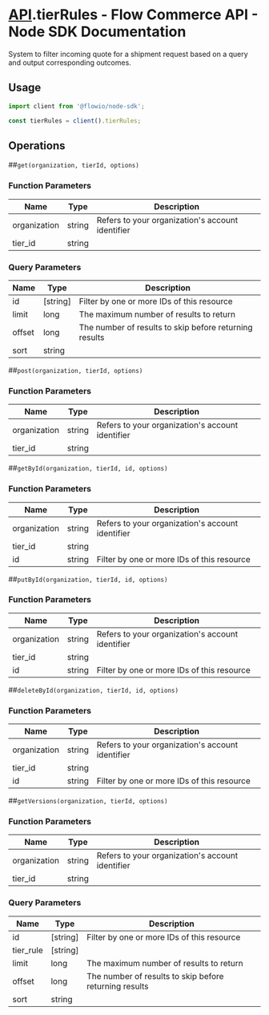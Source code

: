 # [API](README.md).tierRules - Flow Commerce API - Node SDK Documentation

System to filter incoming quote for a shipment request based on a query and output corresponding outcomes.

## Usage

```JavaScript
import client from '@flowio/node-sdk';

const tierRules = client().tierRules;
```

## Operations

##`get(organization, tierId, options)`

### Function Parameters

| Name  | Type | Description |
| ---- | ---- | ---- |
| organization | string | Refers to your organization&#x27;s account identifier |
| tier_id | string |  |

### Query Parameters

| Name  | Type | Description |
| ---- | ---- | ---- |
| id | [string] | Filter by one or more IDs of this resource |
| limit | long | The maximum number of results to return |
| offset | long | The number of results to skip before returning results |
| sort | string |  |

##`post(organization, tierId, options)`

### Function Parameters

| Name  | Type | Description |
| ---- | ---- | ---- |
| organization | string | Refers to your organization&#x27;s account identifier |
| tier_id | string |  |


##`getById(organization, tierId, id, options)`

### Function Parameters

| Name  | Type | Description |
| ---- | ---- | ---- |
| organization | string | Refers to your organization&#x27;s account identifier |
| tier_id | string |  |
| id | string | Filter by one or more IDs of this resource |


##`putById(organization, tierId, id, options)`

### Function Parameters

| Name  | Type | Description |
| ---- | ---- | ---- |
| organization | string | Refers to your organization&#x27;s account identifier |
| tier_id | string |  |
| id | string | Filter by one or more IDs of this resource |


##`deleteById(organization, tierId, id, options)`

### Function Parameters

| Name  | Type | Description |
| ---- | ---- | ---- |
| organization | string | Refers to your organization&#x27;s account identifier |
| tier_id | string |  |
| id | string | Filter by one or more IDs of this resource |


##`getVersions(organization, tierId, options)`

### Function Parameters

| Name  | Type | Description |
| ---- | ---- | ---- |
| organization | string | Refers to your organization&#x27;s account identifier |
| tier_id | string |  |

### Query Parameters

| Name  | Type | Description |
| ---- | ---- | ---- |
| id | [string] | Filter by one or more IDs of this resource |
| tier_rule | [string] |  |
| limit | long | The maximum number of results to return |
| offset | long | The number of results to skip before returning results |
| sort | string |  |

